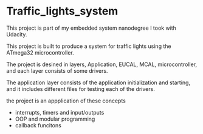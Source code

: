 # Traffic_lights_system

This project is part of my embedded system nanodegree I took with Udacity. 

This project is built to produce a system for traffic lights using the ATmega32 microcontroller.

The project is desined in layers, Application, EUCAL, MCAL, microcontroller, and each layer consists of some drivers. 

The application layer consists of the application initialization and starting, and it includes different files for testing each of the drivers.

the project is an appplication of these concepts
- interrupts, timers and input/outputs 
- OOP and modular programming 
- callback funcitons
